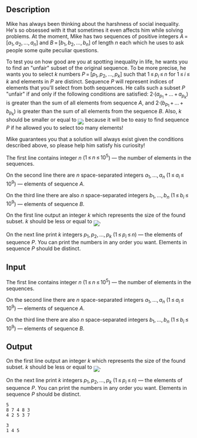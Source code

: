 ## Description

<div><p>Mike has always been thinking about the harshness of social inequality. He's so obsessed with it that sometimes it even affects him while solving problems. At the moment, Mike has two sequences of positive integers <span class="tex-span"><i>A</i> = [<i>a</i><sub class="lower-index">1</sub>, <i>a</i><sub class="lower-index">2</sub>, ..., <i>a</i><sub class="lower-index"><i>n</i></sub>]</span> and <span class="tex-span"><i>B</i> = [<i>b</i><sub class="lower-index">1</sub>, <i>b</i><sub class="lower-index">2</sub>, ..., <i>b</i><sub class="lower-index"><i>n</i></sub>]</span> of length <span class="tex-span"><i>n</i></span> each which he uses to ask people some quite peculiar questions.</p><p>To test you on how good are you at spotting inequality in life, he wants you to find an <span class="tex-font-style-it">"unfair"</span> subset of the original sequence. To be more precise, he wants you to select <span class="tex-span"><i>k</i></span> numbers <span class="tex-span"><i>P</i> = [<i>p</i><sub class="lower-index">1</sub>, <i>p</i><sub class="lower-index">2</sub>, ..., <i>p</i><sub class="lower-index"><i>k</i></sub>]</span> such that <span class="tex-span">1 ≤ <i>p</i><sub class="lower-index"><i>i</i></sub> ≤ <i>n</i></span> for <span class="tex-span">1 ≤ <i>i</i> ≤ <i>k</i></span> and elements in <span class="tex-span"><i>P</i></span> are distinct. Sequence <span class="tex-span"><i>P</i></span> will represent indices of elements that you'll select from both sequences. He calls such a subset <span class="tex-span"><i>P</i></span> <span class="tex-font-style-it">"unfair"</span> if and only if the following conditions are satisfied: <span class="tex-span">2·(<i>a</i><sub class="lower-index"><i>p</i><sub class="lower-index">1</sub></sub> + ... + <i>a</i><sub class="lower-index"><i>p</i><sub class="lower-index"><i>k</i></sub></sub>)</span> is <span class="tex-font-style-bf">greater</span> than the sum of all elements from sequence <span class="tex-span"><i>A</i></span>, and <span class="tex-span">2·(<i>b</i><sub class="lower-index"><i>p</i><sub class="lower-index">1</sub></sub> + ... + <i>b</i><sub class="lower-index"><i>p</i><sub class="lower-index"><i>k</i></sub></sub>)</span> is <span class="tex-font-style-bf">greater</span> than the sum of all elements from the sequence <span class="tex-span"><i>B</i></span>. Also, <span class="tex-span"><i>k</i></span> should be smaller or equal to <img align="middle" class="tex-formula" src="file://Ep07Dfhu.png" style="max-width: 100.0%;max-height: 100.0%;"> because it will be to easy to find sequence <span class="tex-span"><i>P</i></span> if he allowed you to select too many elements!</p><p>Mike guarantees you that a solution will always exist given the conditions described above, so please help him satisfy his curiosity!</p></div><div class="input-specification"><p>The first line contains integer <span class="tex-span"><i>n</i></span> (<span class="tex-span">1 ≤ <i>n</i> ≤ 10<sup class="upper-index">5</sup></span>) — the number of elements in the sequences. </p><p>On the second line there are <span class="tex-span"><i>n</i></span> space-separated integers <span class="tex-span"><i>a</i><sub class="lower-index">1</sub>, ..., <i>a</i><sub class="lower-index"><i>n</i></sub></span> (<span class="tex-span">1 ≤ <i>a</i><sub class="lower-index"><i>i</i></sub> ≤ 10<sup class="upper-index">9</sup></span>) — elements of sequence <span class="tex-span"><i>A</i></span>.</p><p>On the third line there are also <span class="tex-span"><i>n</i></span> space-separated integers <span class="tex-span"><i>b</i><sub class="lower-index">1</sub>, ..., <i>b</i><sub class="lower-index"><i>n</i></sub></span> (<span class="tex-span">1 ≤ <i>b</i><sub class="lower-index"><i>i</i></sub> ≤ 10<sup class="upper-index">9</sup></span>) — elements of sequence <span class="tex-span"><i>B</i></span>.</p></div><div class="output-specification"><p>On the first line output an integer <span class="tex-span"><i>k</i></span> which represents the size of the found subset. <span class="tex-span"><i>k</i></span> should be less or equal to <img align="middle" class="tex-formula" src="file://PFowkWAv.png" style="max-width: 100.0%;max-height: 100.0%;">.</p><p>On the next line print <span class="tex-span"><i>k</i></span> integers <span class="tex-span"><i>p</i><sub class="lower-index">1</sub>, <i>p</i><sub class="lower-index">2</sub>, ..., <i>p</i><sub class="lower-index"><i>k</i></sub></span> (<span class="tex-span">1 ≤ <i>p</i><sub class="lower-index"><i>i</i></sub> ≤ <i>n</i></span>) — the elements of sequence <span class="tex-span"><i>P</i></span>. You can print the numbers in any order you want. Elements in sequence <span class="tex-span"><i>P</i></span> should be distinct.</p></div>

## Input

<p>The first line contains integer <span class="tex-span"><i>n</i></span> (<span class="tex-span">1 ≤ <i>n</i> ≤ 10<sup class="upper-index">5</sup></span>) — the number of elements in the sequences. </p><p>On the second line there are <span class="tex-span"><i>n</i></span> space-separated integers <span class="tex-span"><i>a</i><sub class="lower-index">1</sub>, ..., <i>a</i><sub class="lower-index"><i>n</i></sub></span> (<span class="tex-span">1 ≤ <i>a</i><sub class="lower-index"><i>i</i></sub> ≤ 10<sup class="upper-index">9</sup></span>) — elements of sequence <span class="tex-span"><i>A</i></span>.</p><p>On the third line there are also <span class="tex-span"><i>n</i></span> space-separated integers <span class="tex-span"><i>b</i><sub class="lower-index">1</sub>, ..., <i>b</i><sub class="lower-index"><i>n</i></sub></span> (<span class="tex-span">1 ≤ <i>b</i><sub class="lower-index"><i>i</i></sub> ≤ 10<sup class="upper-index">9</sup></span>) — elements of sequence <span class="tex-span"><i>B</i></span>.</p>

## Output

<p>On the first line output an integer <span class="tex-span"><i>k</i></span> which represents the size of the found subset. <span class="tex-span"><i>k</i></span> should be less or equal to <img align="middle" class="tex-formula" src="file://PFowkWAv.png" style="max-width: 100.0%;max-height: 100.0%;">.</p><p>On the next line print <span class="tex-span"><i>k</i></span> integers <span class="tex-span"><i>p</i><sub class="lower-index">1</sub>, <i>p</i><sub class="lower-index">2</sub>, ..., <i>p</i><sub class="lower-index"><i>k</i></sub></span> (<span class="tex-span">1 ≤ <i>p</i><sub class="lower-index"><i>i</i></sub> ≤ <i>n</i></span>) — the elements of sequence <span class="tex-span"><i>P</i></span>. You can print the numbers in any order you want. Elements in sequence <span class="tex-span"><i>P</i></span> should be distinct.</p>





```input1
5
8 7 4 8 3
4 2 5 3 7

```




```output1
3
1 4 5

```


